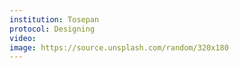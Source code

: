 ```yaml
---
institution: Tosepan
protocol: Designing
video: 
image: https://source.unsplash.com/random/320x180
---
```

